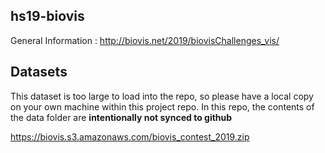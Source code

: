 ## hs19-biovis

General Information : http://biovis.net/2019/biovisChallenges_vis/

## Datasets

This dataset is too large to load into the repo, so please have a local copy on your own machine within this project repo. In this repo, the contents of the data folder are **intentionally not synced to github**

https://biovis.s3.amazonaws.com/biovis_contest_2019.zip


